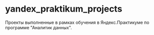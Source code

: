 # yandex_praktikum_projects
Проекты выполненные в рамках обучения в Яндекс.Практикуме по программе "Аналитик данных".
